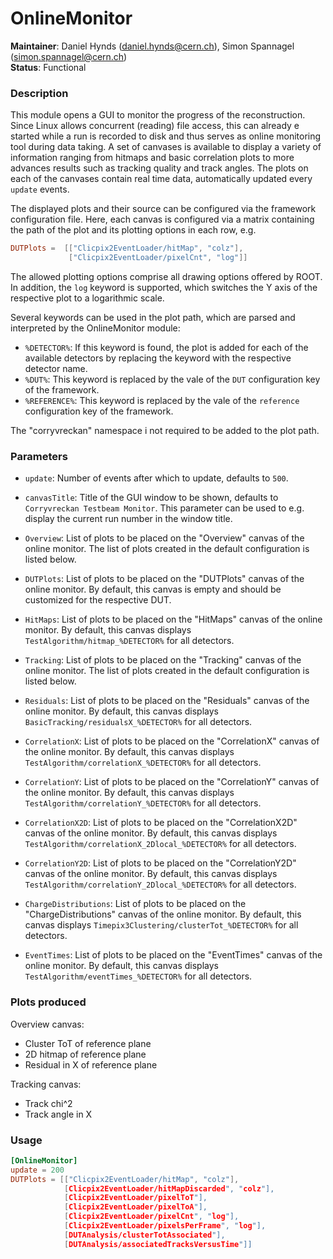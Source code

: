 # OnlineMonitor
**Maintainer**: Daniel Hynds (<daniel.hynds@cern.ch>), Simon Spannagel (<simon.spannagel@cern.ch>)  
**Status**: Functional

### Description
This module opens a GUI to monitor the progress of the reconstruction.
Since Linux allows concurrent (reading) file access, this can already e started while a run is recorded to disk and thus serves as online monitoring tool during data taking.
A set of canvases is available to display a variety of information ranging from hitmaps and basic correlation plots to more advances results such as tracking quality and track angles.
The plots on each of the canvases contain real time data, automatically updated every `update` events.

The displayed plots and their source can be configured via the framework configuration file.
Here, each canvas is configured via a matrix containing the path of the plot and its plotting options in each row, e.g.

```toml
DUTPlots =  [["Clicpix2EventLoader/hitMap", "colz"],
             ["Clicpix2EventLoader/pixelCnt", "log"]]
```

The allowed plotting options comprise all drawing options offered by ROOT.
In addition, the `log` keyword is supported, which switches the Y axis of the respective plot to a logarithmic scale.

Several keywords can be used in the plot path, which are parsed and interpreted by the OnlineMonitor module:

* `%DETECTOR%`: If this keyword is found, the plot is added for each of the available detectors by replacing the keyword with the respective detector name.
* `%DUT%`: This keyword is replaced by the vale of the `DUT` configuration key of the framework.
* `%REFERENCE%`: This keyword is replaced by the vale of the `reference` configuration key of the framework.

The "corryvreckan" namespace i not required to be added to the plot path.

### Parameters
* `update`: Number of events after which to update, defaults to `500`.
* `canvasTitle`: Title of the GUI window to be shown, defaults to `Corryvreckan Testbeam Monitor`. This parameter can be used to e.g. display the current run number in the window title.


* `Overview`: List of plots to be placed on the "Overview" canvas of the online monitor. The list of plots created in the default configuration is listed below.
* `DUTPlots`: List of plots to be placed on the "DUTPlots" canvas of the online monitor. By default, this canvas is empty and should be customized for the respective DUT.
* `HitMaps`: List of plots to be placed on the "HitMaps" canvas of the online monitor. By default, this canvas displays `TestAlgorithm/hitmap_%DETECTOR%` for all detectors.
* `Tracking`: List of plots to be placed on the "Tracking" canvas of the online monitor. The list of plots created in the default configuration is listed below.
* `Residuals`: List of plots to be placed on the "Residuals" canvas of the online monitor. By default, this canvas displays `BasicTracking/residualsX_%DETECTOR%` for all detectors.
* `CorrelationX`: List of plots to be placed on the "CorrelationX" canvas of the online monitor.  By default, this canvas displays `TestAlgorithm/correlationX_%DETECTOR%` for all detectors.
* `CorrelationY`: List of plots to be placed on the "CorrelationY" canvas of the online monitor.  By default, this canvas displays `TestAlgorithm/correlationY_%DETECTOR%` for all detectors.
* `CorrelationX2D`: List of plots to be placed on the "CorrelationX2D" canvas of the online monitor. By default, this canvas displays `TestAlgorithm/correlationX_2Dlocal_%DETECTOR%` for all detectors.
* `CorrelationY2D`: List of plots to be placed on the "CorrelationY2D" canvas of the online monitor. By default, this canvas displays `TestAlgorithm/correlationY_2Dlocal_%DETECTOR%` for all detectors.
* `ChargeDistributions`: List of plots to be placed on the "ChargeDistributions" canvas of the online monitor. By default, this canvas displays `Timepix3Clustering/clusterTot_%DETECTOR%` for all detectors.
* `EventTimes`: List of plots to be placed on the "EventTimes" canvas of the online monitor. By default, this canvas displays `TestAlgorithm/eventTimes_%DETECTOR%` for all detectors.

### Plots produced
Overview canvas:

* Cluster ToT of reference plane
* 2D hitmap of reference plane
* Residual in X of reference plane

Tracking canvas:

* Track chi^2
* Track angle in X

### Usage
```toml
[OnlineMonitor]
update = 200
DUTPlots = [["Clicpix2EventLoader/hitMap", "colz"],
            [Clicpix2EventLoader/hitMapDiscarded", "colz"],
            [Clicpix2EventLoader/pixelToT"],
            [Clicpix2EventLoader/pixelToA"],
            [Clicpix2EventLoader/pixelCnt", "log"],
            [Clicpix2EventLoader/pixelsPerFrame", "log"],
            [DUTAnalysis/clusterTotAssociated"],
            [DUTAnalysis/associatedTracksVersusTime"]]
```

